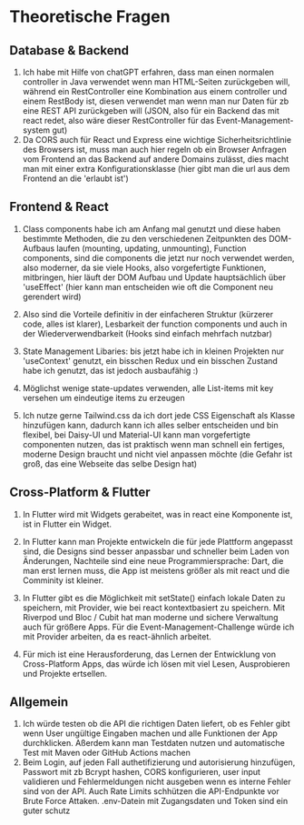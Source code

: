 # Theoretische Fragen

## Database & Backend
1. Ich habe mit Hilfe von chatGPT erfahren, dass man einen normalen controller in Java 
    verwendet wenn man HTML-Seiten zurückgeben will, während ein RestController eine 
    Kombination aus einem controller und einem RestBody ist, diesen verwendet man wenn 
    man nur Daten für zb eine REST API zurückgeben will (JSON, also für ein Backend das 
    mit react redet, also wäre dieser RestController für das Event-Management-system gut)
2. Da CORS auch für React und Express eine wichtige Sicherheitsrichtlinie des Browsers ist,
    muss man auch hier regeln ob ein Browser Anfragen vom Frontend an das Backend auf andere 
    Domains zulässt, dies macht man mit einer extra Konfigurationsklasse (hier gibt man die 
    url aus dem Frontend an die 'erlaubt ist')

## Frontend & React
1. Class components habe ich am Anfang mal genutzt und diese haben bestimmte Methoden, 
    die zu den verschiedenen Zeitpunkten des DOM-Aufbaus laufen (mounting, updating, unmounting),
    Function components, sind die components die jetzt nur noch verwendet werden, also moderner, 
    da sie viele Hooks, also vorgefertigte Funktionen, mitbringen, 
    hier läuft der DOM Aufbau und Update hauptsächlich über 'useEffect' (hier kann man entscheiden 
    wie oft die Component neu gerendert wird)

2. Also sind die Vorteile definitiv in der einfacheren Struktur (kürzerer code, alles ist klarer), 
    Lesbarkeit der function components und auch in der Wiederverwendbarkeit (Hooks sind einfach mehrfach nutzbar)

3. State Management Libaries: bis jetzt habe ich in kleinen Projekten nur 'useContext' genutzt,
    ein bisschen Redux und ein bisschen Zustand habe ich genutzt, das ist jedoch ausbaufähig :)

4. Möglichst wenige state-updates verwenden, alle List-items mit key versehen um eindeutige items zu erzeugen

5. Ich nutze gerne Tailwind.css da ich dort jede CSS Eigenschaft als Klasse hinzufügen kann, 
    dadurch kann ich alles selber entscheiden und bin flexibel, 
    bei Daisy-UI und Material-UI kann man vorgefertigte componenten nutzen, 
    das ist praktisch wenn man schnell ein fertiges, moderne Design braucht und nicht viel 
    anpassen möchte (die Gefahr ist groß, das eine Webseite das selbe Design hat)

## Cross-Platform & Flutter
1. In Flutter wird mit Widgets gerabeitet, was in react eine Komponente ist, ist in Flutter ein Widget. 

2. In Flutter kann man Projekte entwickeln die für jede Plattform angepasst sind, die Designs sind besser 
    anpassbar und schneller beim Laden von Änderungen, Nachteile sind eine neue Programmiersprache: Dart,
    die man erst lernen muss, die App ist meistens größer als mit react und die Comminity ist kleiner.

3. In Flutter gibt es die Möglichkeit mit setState() einfach lokale Daten zu speichern, mit Provider, 
    wie bei react kontextbasiert zu speichern. Mit Riverpod und Bloc / Cubit hat man moderne und 
    sichere Verwaltung auch für größere Apps.
    Für die Event-Management-Challenge würde ich mit Provider arbeiten, da es react-ähnlich arbeitet.

4. Für mich ist eine Herausforderung, das Lernen der Entwicklung von Cross-Platform Apps, das würde 
    ich lösen mit viel Lesen, Ausprobieren und Projekte ertsellen.


## Allgemein
1. Ich würde testen ob die API die richtigen Daten liefert, ob es Fehler gibt wenn User ungültige 
    Eingaben machen und alle Funktionen der App durchklicken. Aßerdem kann man Testdaten nutzen und 
    automatische Test mit Maven oder GitHub Actions machen
2. Beim Login, auf jeden Fall authetifizierung und autorisierung hinzufügen, Passwort mit zb Bcrypt hashen, 
    CORS konfigurieren, user input validieren und Fehlermeldungen nicht ausgeben wenn es interne Fehler 
    sind von der API. Auch Rate Limits schhützen die API-Endpunkte vor Brute Force Attaken. .env-Datein mit 
    Zugangsdaten und Token sind ein guter schutz